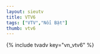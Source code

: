 ```yaml
---
layout: sieutv
title: VTV6 
tags: ["VTV","Nổi Bật"]
thumb: vtv6
---
```

{% include tvadv key="vn_vtv6" %}
